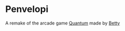 # Penvelopi
A remake of the arcade game [Quantum](https://www.arcade-museum.com/game_detail.php?game_id=9189) made by [Betty](https://en.wikipedia.org/wiki/Elizabeth_Betty_Ryan)
